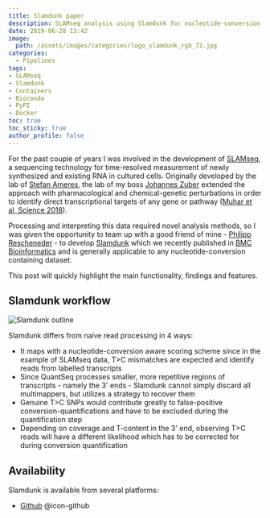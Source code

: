 ```yaml
---
title: Slamdunk paper
description: SLAMseq analysis using Slamdunk for nucleotide-conversion sequencing datasets
date: 2019-06-28 13:42
image:
  path: /assets/images/categories/logo_slamdunk_rgb_72.jpg
categories:
  - Pipelines
tags:
- SLAMseq
- Slamdunk
- Containers
- Bioconda
- PyPI
- Docker
toc: true
toc_sticky: true
author_profile: false
---
```


For the past couple of years I was involved in the development of [SLAMseq](http://doi.org/10.1038/nmeth.4435), a sequencing technology for time-resolved measurement of newly synthesized and existing RNA in cultured cells. Originally developed by the lab of [Stefan Ameres](https://www.imba.oeaw.ac.at/research/stefan-ameres/), the lab of my boss [Johannes Zuber](https://www.imp.ac.at/groups/johannes-zuber/) extended the approach with pharmacological and chemical-genetic perturbations in order to identify direct transcriptional targets of any gene or pathway ([Muhar et al, Science 2018](http://doi.org/10.1126/science.aao2793)).

Processing and interpreting this data required novel analysis methods, so I was given the opportunity to team up with a good friend of mine - [Philipp Rescheneder](https://github.com/philres) - to develop [Slamdunk](https://t-neumann.github.io/slamdunk/) which we recently published in [BMC Bioinformatics](http://doi.org/10.1186/s12859-019-2849-7) and is generally applicable to any nucleotide-conversion containing dataset.

This post will quickly highlight the main functionality, findings and features.

## Slamdunk workflow

<img src="{{ site.url }}{{ site.baseurl }}/assets/images/posts/Slamdunk/slamdunk_outline.png" alt="Slamdunk outline">

Slamdunk differs from naive read processing in 4 ways:

* It maps with a nucleotide-conversion aware scoring scheme since in the example of SLAMseq data, T>C mismatches are expected and identify reads from labelled transcripts
* Since QuantSeq processes smaller, more repetitive regions of transcripts - namely the 3' ends - Slamdunk cannot simply discard all multimappers, but utilizes a strategy to recover them
* Genuine T>C SNPs would contribute greatly to false-positive conversion-quantifications and have to be excluded during the quantification step
* Depending on coverage and T-content in the 3' end, observing T>C reads will have a different likelihood which has to be corrected for during conversion quantification

## Availability

Slamdunk is available from several platforms:

* [Github](http://doi.org/10.1126/science.aao2793) @icon-github
